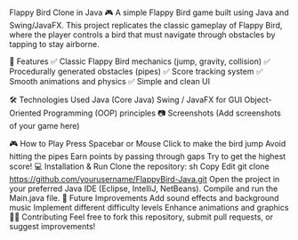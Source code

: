 Flappy Bird Clone in Java 🎮
A simple Flappy Bird game built using Java and Swing/JavaFX. This project replicates the classic gameplay of Flappy Bird, where the player controls a bird that must navigate through obstacles by tapping to stay airborne.

🚀 Features
✅ Classic Flappy Bird mechanics (jump, gravity, collision)
✅ Procedurally generated obstacles (pipes)
✅ Score tracking system
✅ Smooth animations and physics
✅ Simple and clean UI

🛠️ Technologies Used
Java (Core Java)
Swing / JavaFX for GUI
Object-Oriented Programming (OOP) principles
📷 Screenshots
(Add screenshots of your game here)

🎮 How to Play
Press Spacebar or Mouse Click to make the bird jump
Avoid hitting the pipes
Earn points by passing through gaps
Try to get the highest score!
💻 Installation & Run
Clone the repository:
sh
Copy
Edit
git clone https://github.com/yourusername/FlappyBird-Java.git
Open the project in your preferred Java IDE (Eclipse, IntelliJ, NetBeans).
Compile and run the Main.java file.
📌 Future Improvements
Add sound effects and background music
Implement different difficulty levels
Enhance animations and graphics
👨‍💻 Contributing
Feel free to fork this repository, submit pull requests, or suggest improvements!

